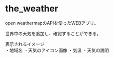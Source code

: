 # the_weather

open weathermapのAPIを使ったWEBアプリ。

世界中の天気を追加し、確認することができる。

表示されるイメージ<br>
・地域名
・天気のアイコン画像
・気温
・天気の説明

